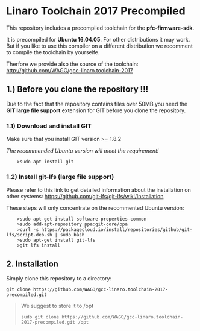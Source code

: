 # Linaro Toolchain 2017 Precompiled

This repository includes a precompiled toolchain for the
**pfc-firmware-sdk**.

It is precompiled for **Ubuntu 16.04.05**. For other distributions
it may work. But if you like to use this compiler on a different 
distribution we recomment to compile the toolchain by yourselfe.

Therfore we provide also the source of the toolchain:
http://github.com/WAGO/gcc-linaro.toolchain-2017

## 1.) Before you clone the repository !!!

Due to the fact that the repository contains files over 50MB you need the **GIT large file support** extension for GIT before you clone the repository.

### 1.1) Download and install GIT

Make sure that you install GIT version >= 1.8.2

_The recommended Ubuntu version will meet the requirement!_

```
    >sudo apt install git
```

### 1.2) Install git-lfs (large file support)

Please refer to this link to get detailed information about the installation on other systems:
https://github.com/git-lfs/git-lfs/wiki/Installation

These steps will only concentrate on the recommented Ubuntu version:
```
    >sudo apt-get install software-properties-common
    >sudo add-apt-repository ppa:git-core/ppa
    >curl -s https://packagecloud.io/install/repositories/github/git-lfs/script.deb.sh | sudo bash
    >sudo apt-get install git-lfs
    >git lfs install
```
## 2. Installation

Simply clone this repository to a directory:
```
git clone https://github.com/WAGO/gcc-linaro.toolchain-2017-precompiled.git 
```
> We suggest to store it to /opt
>```
>sudo git clone https://github.com/WAGO/gcc-linaro.toolchain-2017-precompiled.git /opt
>```



